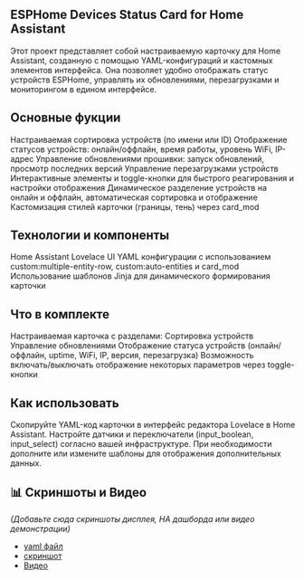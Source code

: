 ## ESPHome Devices Status Card for Home Assistant
Этот проект представляет собой настраиваемую карточку для Home Assistant, созданную с помощью YAML-конфигураций и кастомных элементов интерфейса. Она позволяет удобно отображать статус устройств ESPHome, управлять их обновлениями, перезагрузками и мониторингом в едином интерфейсе.

## Основные фукции
Настраиваемая сортировка устройств (по имени или ID)
Отображение статусов устройств: онлайн/оффлайн, время работы, уровень WiFi, IP-адрес
Управление обновлениями прошивки: запуск обновлений, просмотр последних версий
Управление перезагрузками устройств
Интерактивные элементы и toggle-кнопки для быстрого реагирования и настройки отображения
Динамическое разделение устройств на онлайн и оффлайн, автоматическая сортировка и отображение
Кастомизация стилей карточки (границы, тень) через card_mod
## Технологии и компоненты
Home Assistant Lovelace UI
YAML конфигурации с использованием custom:multiple-entity-row, custom:auto-entities и card_mod
Использование шаблонов Jinja для динамического формирования карточки
## Что в комплекте
Настраиваемая карточка с разделами:
Сортировка устройств
Управление обновлениями
Отображение статуса устройств (онлайн/оффлайн, uptime, WiFi, IP, версия, перезагрузка)
Возможность включать/выключать отображение некоторых параметров через toggle-кнопки
## Как использовать
Скопируйте YAML-код карточки в интерфейс редактора Lovelace в Home Assistant.
Настройте датчики и переключатели (input_boolean, input_select) согласно вашей инфраструктуре.
При необходимости дополните или измените шаблоны для отображения дополнительных данных.
## 📊 Скриншоты и Видео

*(Добавьте сюда скриншоты дисплея, HA дашборда или видео демонстрации)*

- [yaml файл](esphome_devices_status_card.yaml)
- [скриншот](esphome_devices_status_card.jpg)
- [Видео](https://t.me/parus_smart/68/9162)
